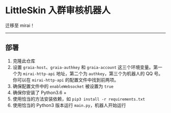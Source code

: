 # LittleSkin 入群审核机器人
迁移至 mirai！

---

## 部署
1. 克隆此仓库
2. 设置 `graia-host`、`graia-authkey` 和 `graia-account` 这三个环境变量。第一个为 `mirai-http-api` 地址，第二个为 `authkey`，第三个为机器人的 QQ 号。你可以在 `mirai-http-api` 的配置文件中找到前两项。
3. 确保配置文件中的 `enableWebsocket` 被设置为 `true`
4. 确保你安装了 Python3.6 +
5. 使用恰当的方法安装依赖，如 `pip3 install -r requirements.txt`
6. 使用恰当的 Python3 版本运行 `main.py`，机器人开始运行
